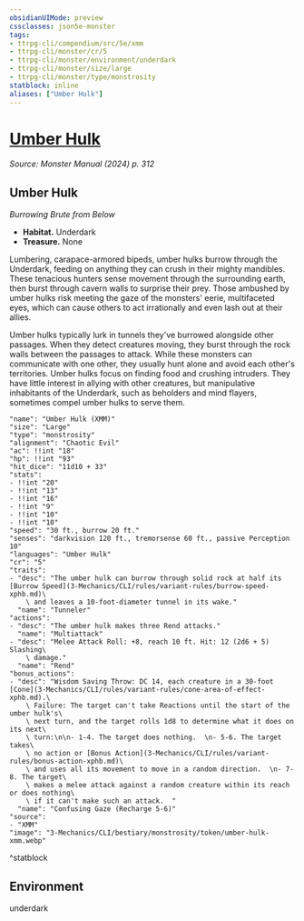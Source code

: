 ```yaml
---
obsidianUIMode: preview
cssclasses: json5e-monster
tags:
- ttrpg-cli/compendium/src/5e/xmm
- ttrpg-cli/monster/cr/5
- ttrpg-cli/monster/environment/underdark
- ttrpg-cli/monster/size/large
- ttrpg-cli/monster/type/monstrosity
statblock: inline
aliases: ["Umber Hulk"]
---
```

# [Umber Hulk](3-Mechanics\CLI\bestiary\monstrosity/umber-hulk-xmm.md)
*Source: Monster Manual (2024) p. 312*  

## Umber Hulk

*Burrowing Brute from Below*

- **Habitat.** Underdark  
- **Treasure.** None  

Lumbering, carapace-armored bipeds, umber hulks burrow through the Underdark, feeding on anything they can crush in their mighty mandibles. These tenacious hunters sense movement through the surrounding earth, then burst through cavern walls to surprise their prey. Those ambushed by umber hulks risk meeting the gaze of the monsters' eerie, multifaceted eyes, which can cause others to act irrationally and even lash out at their allies.

Umber hulks typically lurk in tunnels they've burrowed alongside other passages. When they detect creatures moving, they burst through the rock walls between the passages to attack. While these monsters can communicate with one other, they usually hunt alone and avoid each other's territories. Umber hulks focus on finding food and crushing intruders. They have little interest in allying with other creatures, but manipulative inhabitants of the Underdark, such as beholders and mind flayers, sometimes compel umber hulks to serve them.

```statblock
"name": "Umber Hulk (XMM)"
"size": "Large"
"type": "monstrosity"
"alignment": "Chaotic Evil"
"ac": !!int "18"
"hp": !!int "93"
"hit_dice": "11d10 + 33"
"stats":
- !!int "20"
- !!int "13"
- !!int "16"
- !!int "9"
- !!int "10"
- !!int "10"
"speed": "30 ft., burrow 20 ft."
"senses": "darkvision 120 ft., tremorsense 60 ft., passive Perception 10"
"languages": "Umber Hulk"
"cr": "5"
"traits":
- "desc": "The umber hulk can burrow through solid rock at half its [Burrow Speed](3-Mechanics/CLI/rules/variant-rules/burrow-speed-xphb.md)\
    \ and leaves a 10-foot-diameter tunnel in its wake."
  "name": "Tunneler"
"actions":
- "desc": "The umber hulk makes three Rend attacks."
  "name": "Multiattack"
- "desc": "Melee Attack Roll: +8, reach 10 ft. Hit: 12 (2d6 + 5) Slashing\
    \ damage."
  "name": "Rend"
"bonus_actions":
- "desc": "Wisdom Saving Throw: DC 14, each creature in a 30-foot [Cone](3-Mechanics/CLI/rules/variant-rules/cone-area-of-effect-xphb.md).\
    \ Failure: The target can't take Reactions until the start of the umber hulk's\
    \ next turn, and the target rolls 1d8 to determine what it does on its next\
    \ turn:\n\n- 1-4. The target does nothing.  \n- 5-6. The target takes\
    \ no action or [Bonus Action](3-Mechanics/CLI/rules/variant-rules/bonus-action-xphb.md)\
    \ and uses all its movement to move in a random direction.  \n- 7-8. The target\
    \ makes a melee attack against a random creature within its reach or does nothing\
    \ if it can't make such an attack.  "
  "name": "Confusing Gaze (Recharge 5-6)"
"source":
- "XMM"
"image": "3-Mechanics/CLI/bestiary/monstrosity/token/umber-hulk-xmm.webp"
```
^statblock

## Environment

underdark